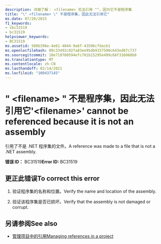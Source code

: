 ```yaml
---
description: 详细了解： <filename> 无法引用 ""，因为它不是程序集
title: "\" <filename> \" 不是程序集，因此无法引用它"
ms.date: 07/20/2015
f1_keywords:
- vbc31519
- bc31519
helpviewer_keywords:
- BC31519
ms.assetid: 508b396e-4e61-4044-9a6f-43596cfdacb1
ms.openlocfilehash: 09c33492c92fa83ee95db9157590c643ed87c737
ms.sourcegitcommit: 10e719780594efc781b15295e499c66f316068b8
ms.translationtype: MT
ms.contentlocale: zh-CN
ms.lasthandoff: 02/14/2021
ms.locfileid: "100437145"
---
```

# <a name="filename-cannot-be-referenced-because-it-is-not-an-assembly"></a><span data-ttu-id="13cab-103">" \<filename> " 不是程序集，因此无法引用它</span><span class="sxs-lookup"><span data-stu-id="13cab-103">'\<filename>' cannot be referenced because it is not an assembly</span></span>

<span data-ttu-id="13cab-104">引用了不是 .NET 程序集的文件。</span><span class="sxs-lookup"><span data-stu-id="13cab-104">A reference was made to a file that is not a .NET assembly.</span></span>  
  
 <span data-ttu-id="13cab-105">**错误 ID：** BC31519</span><span class="sxs-lookup"><span data-stu-id="13cab-105">**Error ID:** BC31519</span></span>  
  
## <a name="to-correct-this-error"></a><span data-ttu-id="13cab-106">更正此错误</span><span class="sxs-lookup"><span data-stu-id="13cab-106">To correct this error</span></span>  
  
1. <span data-ttu-id="13cab-107">验证程序集的名称和位置。</span><span class="sxs-lookup"><span data-stu-id="13cab-107">Verify the name and location of the assembly.</span></span>  
  
2. <span data-ttu-id="13cab-108">验证该程序集是否已损坏。</span><span class="sxs-lookup"><span data-stu-id="13cab-108">Verify that the assembly is not damaged or corrupt.</span></span>  
  
## <a name="see-also"></a><span data-ttu-id="13cab-109">另请参阅</span><span class="sxs-lookup"><span data-stu-id="13cab-109">See also</span></span>

- [<span data-ttu-id="13cab-110">管理项目中的引用</span><span class="sxs-lookup"><span data-stu-id="13cab-110">Managing references in a project</span></span>](/visualstudio/ide/managing-references-in-a-project)

